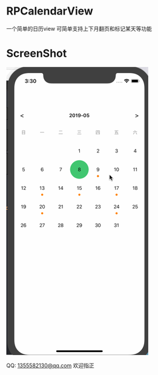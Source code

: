 # RPCalendarView

一个简单的日历view
可简单支持上下月翻页和标记某天等功能

# ScreenShot
![image](https://github.com/RollingPin/RPCalendarView/blob/master/RPCalendarView/RPCalendarView/gif_RPCalendarView.gif)


QQ: 1355582130@qq.com 欢迎指正
